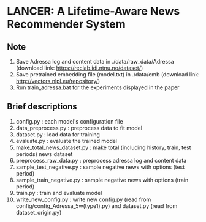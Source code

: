 # LANCER: A Lifetime-Aware News Recommender System


## Note
1. Save Adressa log and content data in ./data/raw_data/Adressa (download link: https://reclab.idi.ntnu.no/dataset/) <br/>
2. Save pretrained embedding file (model.txt) in ./data/emb (download link: http://vectors.nlpl.eu/repository/) <br/>
3. Run train_adressa.bat for the experiments displayed in the paper <br/>


## Brief descriptions
1. config.py : each model's configuration file <br/>
2. data_preprocess.py : preprocess data to fit model <br/>
3. dataset.py : load data for training <br/>
4. evaluate.py : evaluate the trained model <br/>
5. make_total_news_dataset.py : make total (including history, train, test periods) news dataset <br/>
6. preprocess_raw_data.py : preprocess adressa log and content data <br/>
7. sample_test_negative.py : sample negative news with options (test period) <br/>
8. sample_train_negative.py : sample negative news with options (train period) <br/>
9. train.py : train and evaluate model <br/>
10. write_new_config.py : write new config.py (read from config/config_Adressa_5w(type1).py) and dataset.py (read from dataset_origin.py) <br/>